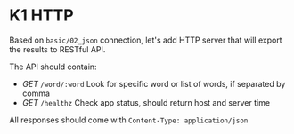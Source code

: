 # K1 HTTP

Based on `basic/02_json` connection, let's add HTTP server that will export the results to RESTful API.

The API should contain:

- _GET_ `/word/:word` Look for specific word or list of words, if separated by comma
- _GET_ `/healthz`    Check app status, should return host and server time

All responses should come with `Content-Type: application/json`

